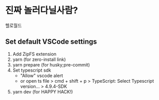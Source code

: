 # 진짜 놀러다닐사람?

헬로월드

## Set default VSCode settings

1. Add ZipFS extension
2. yarn (for zero-install link)
3. yarn prepare (for husky;pre-commit)
4. Set typescript sdk
   - "Allow" vscode alert
   - or open ts file > cmd + shift + p > TypeScript: Select Typescript version... > 4.9.4-SDK
5. yarn dev (for HAPPY HACK!)
